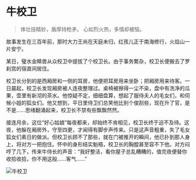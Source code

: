 # 牛校卫

> 体壮技精妙，盾厚持枪矛。
> 心如烈火热，多情却被恼。

故事发生在三百年前，那时大力王尚在天庭未归，红孩儿正于南海修行，火焰山一片安宁。

某日，璧水金睛兽从众校卫中提拔了个校卫长。由于事务繁杂，校卫长便搬去了罗刹宫的宿直间居住。

校卫长分到的是西厢房和一侧的耳房，他便把耳房用来坐卧；把厢房用来待客。一日晨起，校卫长发现厢房被人连夜整理过。桌椅被擦得一尘不染，盘中有洗净的瓜果，壶里有新沏的茶水。他惊疑不定，细细盘算，想起了服侍夫人的毛女们，和伺候小姐的狐女们。他又想到，平日里侍卫们总笑他比别个俊刮些，现在升了官，是不是……思绪翻涌起来，校卫长不禁有些飘飘然然。

接连月余，这位“好心姑娘”每夜都来，却始终不肯相见，校卫长终于迫不及待。这夜，他躲在厢房外，守至四更，才闻得有脚步声传来。只是这声音粗重，失了毛女狐女们素日的做派。但校卫长顾不了那些，就在门被推开的瞬间，他已扑到那人身上，将对方一把抱住。怀中的身形结实魁梧，校卫长的胸膛甚至容不下他。对方闷哼了几下，传来牛侍长的声音：“我好整洁，看你屋子总乱糟糟的，值完夜便替你收拾收拾，你不用这般……客气……”

![牛校卫](/image-20240827220724003.png)